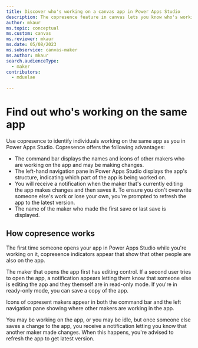 ```yaml
---
title: Discover who's working on a canvas app in Power Apps Studio
description: The copresence feature in canvas lets you know who's working on the app.
author: mkaur
ms.topic: conceptual
ms.custom: canvas
ms.reviewer: mkaur
ms.date: 05/08/2023
ms.subservice: canvas-maker
ms.author: mkaur
search.audienceType: 
  - maker
contributors:
  - mduelae
  
---
```


# Find out who's working on the same app

Use copresence to identify individuals working on the same app as you in Power Apps Studio. Copresence offers the following advantages:

- The command bar displays the names and icons of other makers who are working on the app and may be making changes. 
- The left-hand navigation pane in Power Apps Studio displays the app's structure, indicating which part of the app is being worked on. 
- You will receive a notification when the maker that's currently editing the app makes changes and then saves it. To ensure you don't overwrite someone else's work or lose your own, you're prompted to refresh the app to the  latest version. 
- The name of the maker who made the first save or last save is displayed. 

## How copresence works

The first time someone opens your app in Power Apps Studio while you're working on it, copresence indicators appear that show that other people are also on the app. 

The maker that opens the app first has editing control. If a second user tries to open the app, a notification appears letting them know that someone else is editing the app and they themself are in read-only mode. If you're in ready-only mode, you can save a copy of the app.

Icons of copresent makers appear in both the command bar and the left navigation pane showing where other makers are working in the app.

You may be working on the app, or you may be idle, but once someone else saves a change to the app, you receive a notification letting you know that another maker made changes. When this happens, you're advised to refresh the app to get latest version.
